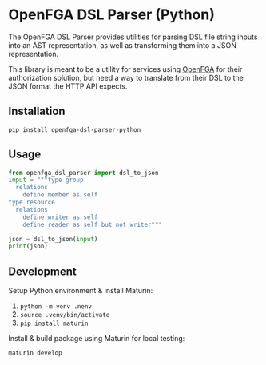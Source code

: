 # OpenFGA DSL Parser (Python)

The OpenFGA DSL Parser provides utilities for parsing DSL file string inputs into an AST representation, as well as transforming them into a JSON representation.

This library is meant to be a utility for services using [OpenFGA](https://openfga.dev/) for their authorization solution, but need a way to translate from their DSL to the JSON format the HTTP API expects.

## Installation

`pip install openfga-dsl-parser-python`

## Usage

```python
from openfga_dsl_parser import dsl_to_json
input = """type group
  relations
    define member as self
type resource
  relations
    define writer as self
    define reader as self but not writer"""

json = dsl_to_json(input)
print(json)
```

## Development

Setup Python environment & install Maturin:

1. `python -m venv .nenv`
2. `source .venv/bin/activate`
3. `pip install maturin`

Install & build package using Maturin for local testing:

`maturin develop`
